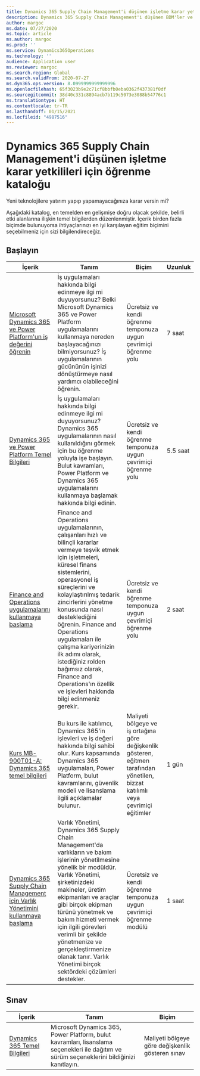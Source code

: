 ```yaml
---
title: Dynamics 365 Supply Chain Management'i düşünen işletme karar yetkilileri için öğrenme kataloğu
description: Dynamics 365 Supply Chain Management'i düşünen BDM'ler ve TDM'ler için tüm eğitim seçeneklerini bulun.
author: margoc
ms.date: 07/27/2020
ms.topic: article
ms.author: margoc
ms.prod: ''
ms.service: Dynamics365Operations
ms.technology: ''
audience: Application user
ms.reviewer: margoc
ms.search.region: Global
ms.search.validFrom: 2020-07-27
ms.dyn365.ops.version: 8.0999999999999996
ms.openlocfilehash: 65f3023b9e2c71cf8bbfb0eba0362f437381f0df
ms.sourcegitcommit: 38d40c331c8894acb7b119c5073e3088b54776c1
ms.translationtype: HT
ms.contentlocale: tr-TR
ms.lasthandoff: 01/15/2021
ms.locfileid: "4987516"
---
```

# <a name="learning-catalog-for-business-decision-makers-considering-dynamics-365-supply-chain-management"></a>Dynamics 365 Supply Chain Management'i düşünen işletme karar yetkilileri için öğrenme kataloğu

Yeni teknolojilere yatırım yapıp yapamayacağınıza karar versin mi?

Aşağıdaki katalog, en temelden en gelişmişe doğru olacak şekilde, belirli etki alanlarına ilişkin temel bilgilerden düzenlenmiştir. İçerik birden fazla biçimde bulunuyorsa ihtiyaçlarınızı en iyi karşılayan eğitim biçimini seçebilmeniz için sizi bilgilendireceğiz.

## <a name="get-started"></a>Başlayın<a name="get-started"></a>

| İçerik   | Tanım   | Biçim    | Uzunluk    |
|------------------------------------------------------------------------------------------------------------------------------------------------------------------------------------|--------------------------------------------------------------------------------------------------------------------------------------------------------------------------------------------------------------------------------------------------------------------------------------------------------------------------------------------------------------------------------------------------------------------------|--------------------------------------------------------------------------------|-----------|
| [Microsoft Dynamics 365 ve Power Platform'un iş değerini öğrenin](https://docs.microsoft.com/learn/paths/learn-business-value-of-dynamics-365-and-power-platform/) | İş uygulamaları hakkında bilgi edinmeye ilgi mi duyuyorsunuz? Belki Microsoft Dynamics 365 ve Power Platform uygulamalarını kullanmaya nereden başlayacağınızı bilmiyorsunuz? İş uygulamalarının gücününün işinizi dönüştürmeye nasıl yardımcı olabileceğini öğrenin. | Ücretsiz ve kendi öğrenme temponuza uygun çevrimiçi öğrenme yolu | 7 saat |
| [Dynamics 365 ve Power Platform Temel Bilgileri](https://docs.microsoft.com/learn/paths/dyn-power-plat-bus-app-fundamentals/) | İş uygulamaları hakkında bilgi edinmeye ilgi mi duyuyorsunuz? Dynamics 365 uygulamalarının nasıl kullanıldığını görmek için bu öğrenme yoluyla işe başlayın. Bulut kavramları, Power Platform ve Dynamics 365 uygulamalarını kullanmaya başlamak hakkında bilgi edinin. | Ücretsiz ve kendi öğrenme temponuza uygun çevrimiçi öğrenme yolu | 5.5 saat |
| [Finance and Operations uygulamalarını kullanmaya başlama](https://docs.microsoft.com/learn/paths/get-started-finance-operations/) | Finance and Operations uygulamalarının, çalışanları hızlı ve bilinçli kararlar vermeye teşvik etmek için işletmeleri, küresel finans sistemlerini, operasyonel iş süreçlerini ve kolaylaştırılmış tedarik zincirlerini yönetme konusunda nasıl desteklediğini öğrenin. Finance and Operations uygulamaları ile çalışma kariyerinizin ilk adımı olarak, istediğiniz rolden bağımsız olarak, Finance and Operations'ın özellik ve işlevleri hakkında bilgi edinmeniz gerekir. | Ücretsiz ve kendi öğrenme temponuza uygun çevrimiçi öğrenme yolu | 2 saat |
| [Kurs MB-900T01-A: Dynamics 365 temel bilgileri](https://www.microsoft.com/learning/course.aspx?cid=MB-900T01) | Bu kurs ile katılımcı, Dynamics 365'in işlevleri ve iş değeri hakkında bilgi sahibi olur. Kurs kapsamında Dynamics 365 uygulamaları, Power Platform, bulut kavramlarını, güvenlik modeli ve lisanslama ilgili açıklamalar bulunur. | Maliyeti bölgeye ve iş ortağına göre değişkenlik gösteren, eğitmen tarafından yönetilen, bizzat katılımlı veya çevrimiçi eğitimler | 1 gün |
| [Dynamics 365 Supply Chain Management için Varlık Yönetimini kullanmaya başlama](https://docs.microsoft.com/learn/modules/get-started-asset-management/index) | Varlık Yönetimi, Dynamics 365 Supply Chain Management'da varlıkların ve bakım işlerinin yönetilmesine yönelik bir modüldür. Varlık Yönetimi, şirketinizdeki makineler, üretim ekipmanları ve araçlar gibi birçok ekipman türünü yönetmek ve bakım hizmeti vermek için ilgili görevleri verimli bir şekilde yönetmenize ve gerçekleştirmenize olanak tanır. Varlık Yönetimi birçok sektördeki çözümleri destekler. | Ücretsiz ve kendi öğrenme temponuza uygun çevrimiçi öğrenme modülü | 1 saat |

## <a name="exam"></a>Sınav<a name="exam"></a>

| İçerik  | Tanım  | Biçim  |
|------------------------------------------------------------------------------------------------------------------------------------------------------------------------------------|--------------------------------------------------------------------------------------------------------------------------------------------------------------------------------------------------------------------------------------------------------------------------------------------------------------------------------------------------------------------------------------------------------------------------|--------------------------------------------------------------------------------|
| [Dynamics 365 Temel Bilgileri](https://docs.microsoft.com/learn/certifications/d365-fundamentals?wt.mc_id=learningredirect_certs-web-wwl) | Microsoft Dynamics 365, Power Platform, bulut kavramları, lisanslama seçenekleri ile dağıtım ve sürüm seçeneklerini bildiğinizi kanıtlayın. | Maliyeti bölgeye göre değişkenlik gösteren sınav |
